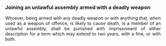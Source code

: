 ### Joining an unlawful assembly armed with a deadly weapon
<div style="text-align: justify">

Whoever, being armed with any deadly weapon or with anything that, when used as a weapon of offence, is likely to cause death, is a member of an unlawful assembly, shall be punished with imprisonment of either description for a term which may extend to two years, with a fine, or with both.

</div>
